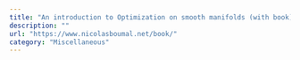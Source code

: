 ```yaml
---
title: "An introduction to Optimization on smooth manifolds (with book) - EPFL"
description: ""
url: "https://www.nicolasboumal.net/book/"
category: "Miscellaneous"
---
```

